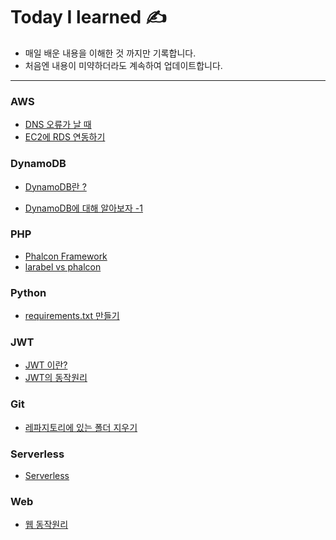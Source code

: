 Today I learned	&#9997;	
===
+ 매일 배운 내용을 이해한 것 까지만 기록합니다.
+ 처음엔 내용이 미약하더라도 계속하여 업데이트합니다.
---

### AWS
* [DNS 오류가 날 때](https://www.ihee.com/460)
* [EC2에 RDS 연동하기](https://ndb796.tistory.com/226)


### DynamoDB
* [DynamoDB란 ?](https://docs.aws.amazon.com/ko_kr/amazondynamodb/latest/developerguide/Introduction.html)

* [DynamoDB에 대해 알아보자 -1](https://velog.io/@drakejin/DynamoDB%EC%97%90-%EB%8C%80%ED%95%B4%EC%84%9C-%EC%95%8C%EC%95%84%EB%B3%B4%EC%9E%90-1)


### PHP
* [Phalcon Framework](https://crystalcube.co.kr/164)
* [larabel vs phalcon](https://www.educba.com/phalcon-vs-laravel/)

### Python
* [requirements.txt 만들기](https://opentutorials.org/module/4003/24539)


### JWT
* [JWT 이란?](https://velopert.com/2389)
* [JWT의 동작원리](https://swalloow.github.io/implement-jwt)


### Git
* [레파지토리에 있는 폴더 지우기](https://nesoy.github.io/articles/2017-01/Git-Ignore)


### Serverless
* [Serverless](https://velopert.com/3543)

### Web 
* [웹 동작원리](https://opentutorials.org/course/3084/18890)

